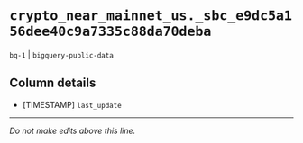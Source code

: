 # `crypto_near_mainnet_us._sbc_e9dc5a156dee40c9a7335c88da70deba`
`bq-1` | `bigquery-public-data`

## Column details
* [TIMESTAMP] `last_update`

-------------------------------------------------------------------------------
*Do not make edits above this line.*
